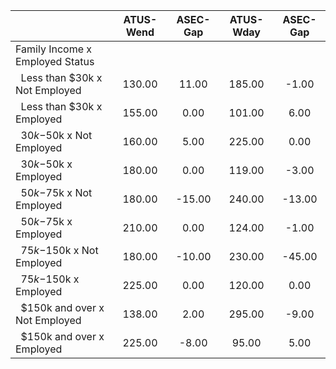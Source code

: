 
|                      |    ATUS-Wend |     ASEC-Gap |    ATUS-Wday |     ASEC-Gap |
| -------------------- | :----------: | :----------: | :----------: | :----------: |
| Family Income x Employed Status |              |              |              |              |
| &nbsp;&nbsp;Less than $30k x Not Employed |       130.00 |        11.00 |       185.00 |        -1.00 |
| &nbsp;&nbsp;Less than $30k x Employed |       155.00 |         0.00 |       101.00 |         6.00 |
| &nbsp;&nbsp;$30k-$50k x Not Employed |       160.00 |         5.00 |       225.00 |         0.00 |
| &nbsp;&nbsp;$30k-$50k x Employed |       180.00 |         0.00 |       119.00 |        -3.00 |
| &nbsp;&nbsp;$50k-$75k x Not Employed |       180.00 |       -15.00 |       240.00 |       -13.00 |
| &nbsp;&nbsp;$50k-$75k x Employed |       210.00 |         0.00 |       124.00 |        -1.00 |
| &nbsp;&nbsp;$75k-$150k x Not Employed |       180.00 |       -10.00 |       230.00 |       -45.00 |
| &nbsp;&nbsp;$75k-$150k x Employed |       225.00 |         0.00 |       120.00 |         0.00 |
| &nbsp;&nbsp;$150k and over x Not Employed |       138.00 |         2.00 |       295.00 |        -9.00 |
| &nbsp;&nbsp;$150k and over x Employed |       225.00 |        -8.00 |        95.00 |         5.00 |

